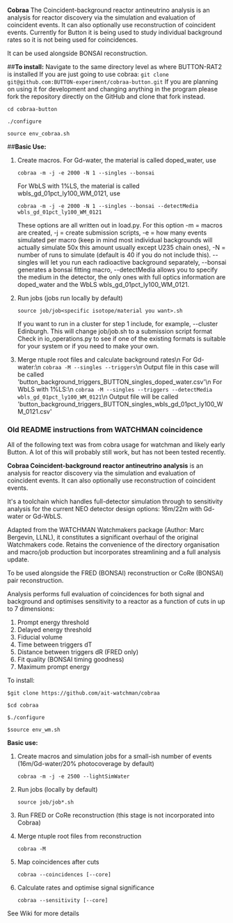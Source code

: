 **Cobraa**
The Coincident-background reactor antineutrino analysis is an analysis for reactor discovery via the simulation and evaluation of coincident events. It can also optionally use reconstruction of coincident events. Currently for Button it is being used to study individual background rates so it is not being used for coincidences.

It can be used alongside BONSAI reconstruction.

##**To install:**
Navigate to the same directory level as where BUTTON-RAT2 is installed
If you are just going to use cobraa:
```git clone git@github.com:BUTTON-experiment/cobraa-button.git```
If you are planning on using it for development and changing anything in the program please fork the repository directly on the GitHub and clone that fork instead.

```cd cobraa-button```

```./configure```

```source env_cobraa.sh```

##**Basic Use:**
1. Create macros.
	For Gd-water, the material is called doped_water, use

	```cobraa -m -j -e 2000 -N 1 --singles --bonsai```

	For WbLS with 1%LS, the material is called wbls_gd_01pct_ly100_WM_0121, use

	```cobraa -m -j -e 2000 -N 1 --singles --bonsai --detectMedia wbls_gd_01pct_ly100_WM_0121```

	These options are all written out in load.py. For this option -m = macros are created, -j = create submission scripts, -e = how many events simulated per macro (keep in mind most individual backgrounds will actually simulate 50x this amount usually except U235 chain ones), -N = number of runs to simulate (default is 40 if you do not include this). --singles will let you run each radioactive background separately, --bonsai generates a bonsai fitting macro, --detectMedia allows you to specify the medium in the detector, the only ones with full optics information are doped_water and the WbLS wbls_gd_01pct_ly100_WM_0121.
2. Run jobs (jobs run locally by default)
   
	```source job/job<specific isotope/material you want>.sh```

	If you want to run in a cluster for step 1 include, for example, --cluster Edinburgh. This will change job/job<specific run>.sh to a submission script format Check in io_operations.py to see if one of the existing formats is suitable for your system or if you need to make your own.

4. Merge ntuple root files and calculate background rates\n
	For Gd-water:\n
	```cobraa -M --singles --triggers```\n
	Output file in this case will be called 'button_background_triggers_BUTTON_singles_doped_water.csv'\n
	For WbLS with 1%LS:\n
	```cobraa -M --singles --triggers --detectMedia wbls_gd_01pct_ly100_WM_0121```\n
	Output file will be called 'button_background_triggers_BUTTON_singles_wbls_gd_01pct_ly100_WM_0121.csv'


### **Old README instructions from WATCHMAN coincidence**
All of the following text was from cobra usage for watchman and likely early Button. A lot of this will probably still work, but has not been tested recently.

**Cobraa Coincident-background reactor antineutrino analysis** is an analysis for reactor discovery via the simulation and evaluation of coincident events. It can also optionally use reconstruction of coincident events.

It's a toolchain which handles full-detector simulation through to sensitivity analysis
for the current NEO detector design options: 16m/22m with Gd-water or Gd-WbLS.

Adapted from the WATCHMAN Watchmakers package (Author: Marc Bergevin, LLNL), it constitutes a significant overhaul of the original Watchmakers code. Retains the convenience of the directory organisation and macro/job production but incorporates streamlining and a full analysis update.

To be used alongside the FRED (BONSAI) reconstruction or CoRe (BONSAI) pair reconstruction.


Analysis performs full evaluation of coincidences for both signal and background and 
optimises sensitivity to a reactor as a function of cuts in up to 7 dimensions: 

1. Prompt energy threshold
2. Delayed energy threshold
3. Fiducial volume
4. Time between triggers dT
5. Distance between triggers dR (FRED only)
6. Fit quality (BONSAI timing goodness)
7. Maximum prompt energy


To install:

    $git clone https://github.com/ait-watchman/cobraa

    $cd cobraa

    $./configure

    $source env_wm.sh


**Basic use:**

1. Create macros and simulation jobs for a small-ish number of events (16m/Gd-water/20% photocoverage by default)

     ```cobraa -m -j -e 2500 --lightSimWater```

2. Run jobs (locally by default)

   ```source job/job*.sh```

3. Run FRED or CoRe reconstruction (this stage is not incorporated into Cobraa)

4. Merge ntuple root files from reconstruction

   ```cobraa -M```   

4. Map coincidences after cuts

     ```cobraa --coincidences [--core]```

5. Calculate rates and optimise signal significance

     ```cobraa --sensitivity [--core]```


See Wiki for more details
